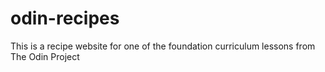 # odin-recipes

This is a recipe website for one of the foundation curriculum lessons from The Odin Project
